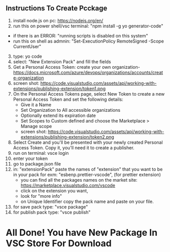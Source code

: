 
## Instructions To Create Pcckage

1. install node.js on pc: https://nodejs.org/en/
2. run this on power shell/vsc terminal: "npm install -g yo generator-code"
* if there is an ERROR: "running scripts is disabled on this system"
* run this on shell as admnin: "Set-ExecutionPolicy RemoteSigned -Scope CurrentUser"
3. type: yo code
4. select: "New Extension Pack" and fill the fields
5. Get a Personal Access Token: create your own organization- https://docs.microsoft.com/azure/devops/organizations/accounts/create-organization
6. screen shot: https://code.visualstudio.com/assets/api/working-with-extensions/publishing-extension/token1.png
7. On the Personal Access Tokens page, select New Token to create a new Personal Access Token and set the following details:
    - Give it a Name
    - Set Organization to All accessible organizations
    - Optionally extend its expiration date
    - Set Scopes to Custom defined and choose the Marketplace > Manage scope
    - screen shot: https://code.visualstudio.com/assets/api/working-with-extensions/publishing-extension/token2.png
8. Select Create and you'll be presented with your newly created Personal Access Token. Copy it, you'll need it to create a publisher.
10. run on terminal: vsce login <publisher name>
11. enter your token
12. go to package.json file
13. in: "extensionPack" paste the names of "extension" that you want to be in your pack for exm: 
    "esbenp.prettier-vscode", (for prettier extension)
    * you can find all the packages names on the market site: https://marketplace.visualstudio.com/vscode
    * click on the extension you want, 
    * look for "more info"
    * on Unique Identifier copy the pack name and paste on your file.
12. for save pack type: "vsce package"
13. for publish pack type: "vsce publish"
    
   # All Done! You have New Package In VSC Store For Download
